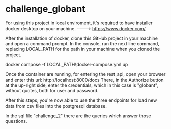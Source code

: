 # challenge_globant

For using this project in local enviroment, it's required to have installer docker desktop on your machine. ----> https://www.docker.com/

After the installation of docker, clone this GitHub project in your machine and open a command prompt. In the console, run the next line command, replacing LOCAL_PATH for the path in your machine when you cloned the project.

docker compose -f LOCAL_PATH\docker-compose.yml up

Once the container are running, for entering the rest_api, open your browser and enter this url: http://localhost:8000/docs 
There, in the Authorize button at the up-right side, enter the credentials, which in this case is "globant", without quotes, both for user and password.

After this steps, you're now able to use the three endpoints for load new data from csv files into the postgresql database.


In the sql file "challenge_2" there are the queries which answer those questions.